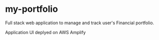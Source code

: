 # my-portfolio

Full stack web application to manage and track user's Financial portfolio.

Application UI deplyed on AWS Amplify

